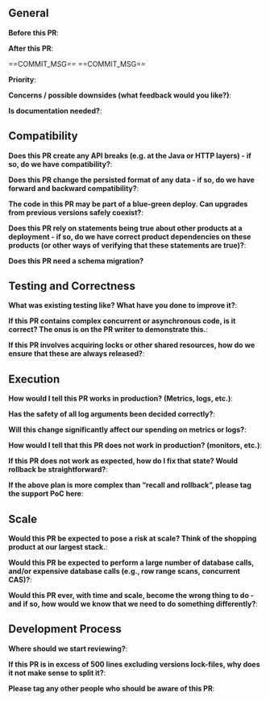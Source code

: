 ## General
**Before this PR**:

**After this PR**:
<!-- User-facing outcomes this PR delivers go below -->
==COMMIT_MSG==
==COMMIT_MSG==

**Priority**:

**Concerns / possible downsides (what feedback would you like?)**:

**Is documentation needed?**:

## Compatibility
**Does this PR create any API breaks (e.g. at the Java or HTTP layers) - if so, do we have compatibility?**:

**Does this PR change the persisted format of any data - if so, do we have forward and backward compatibility?**:

**The code in this PR may be part of a blue-green deploy. Can upgrades from previous versions safely coexist?**:

**Does this PR rely on statements being true about other products at a deployment - if so, do we have correct product dependencies on these products (or other ways of verifying that these statements are true)?**:

**Does this PR need a schema migration?**

## Testing and Correctness
**What was existing testing like? What have you done to improve it?**:

**If this PR contains complex concurrent or asynchronous code, is it correct? The onus is on the PR writer to demonstrate this.**:

**If this PR involves acquiring locks or other shared resources, how do we ensure that these are always released?**:

## Execution
**How would I tell this PR works in production? (Metrics, logs, etc.)**:

**Has the safety of all log arguments been decided correctly?**:

**Will this change significantly affect our spending on metrics or logs?**:

**How would I tell that this PR does not work in production? (monitors, etc.)**:

**If this PR does not work as expected, how do I fix that state? Would rollback be straightforward?**:

**If the above plan is more complex than “recall and rollback”, please tag the support PoC here**:

## Scale
**Would this PR be expected to pose a risk at scale? Think of the shopping product at our largest stack.**:

**Would this PR be expected to perform a large number of database calls, and/or expensive database calls (e.g., row range scans, concurrent CAS)?**:

**Would this PR ever, with time and scale, become the wrong thing to do - and if so, how would we know that we need to do something differently?**:

## Development Process
**Where should we start reviewing?**:

**If this PR is in excess of 500 lines excluding versions lock-files, why does it not make sense to split it?**:

**Please tag any other people who should be aware of this PR**:

<!---
Please remember to:
- Add any necessary release notes (including breaking changes)
- Make sure the documentation is up to date for your change
--->
